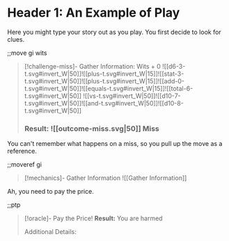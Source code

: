 # Header 1: An Example of Play
Here you might type your story out as you play.  You first decide to look for clues.

;;move gi wits

> [!challenge-miss]- Gather Information: Wits + 0
> ![[d6-3-t.svg#invert_W|50]]![[plus-t.svg#invert_W|15]]![[stat-3-t.svg#invert_W|50]]![[plus-t.svg#invert_W|15]]![[add-0-t.svg#invert_W|50]]![[equals-t.svg#invert_W|15]]![[total-6-t.svg#invert_W|50]]
> ![[vs-t.svg#invert_W|50]]![[d10-7-t.svg#invert_W|50]]![[and-t.svg#invert_W|50]]![[d10-8-t.svg#invert_W|50]]
> ### Result: ![[outcome-miss.svg|50]] Miss

You can't remember what happens on a miss, so you pull up the move as a reference.

;;moveref gi

> [!mechanics]- Gather Information
> ![[Gather Information]]

Ah, you need to pay the price.

;;ptp

> [!oracle]- Pay the Price!
> **Result:** You are harmed
> 
> Additional Details: 

